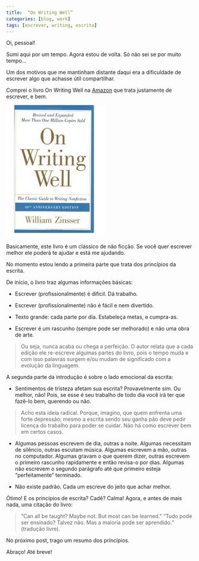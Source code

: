 ```yaml
---
title:  “On Writing Well”
categories: [blog, work]
tags: [escrever, writing, escrita]
---
```


Oi, pessoal!

Sumi aqui por um tempo. Agora estou de volta. Só não sei se por muito tempo…

Um dos motivos que me mantinham distante daqui era a dificuldade de escrever algo que achasse útil compartilhar.

Comprei o livro On Writing Well na [Amazon](http://www.amazon.com/Writing-Well-30th-Anniversary-Edition/dp/0060891548) que trata justamente de escrever, e bem.

![On Writing Well](/assets/images/book-on-writing-well.png)

Basicamente, este livro é um clássico de não ficção. Se você quer escrever melhor ele poderá te ajudar e está me ajudando.

No momento estou lendo a primeira parte que trata dos princípios da escrita.

De início, o livro traz algumas informações básicas:

* Escrever (profissionalmente) é difícil. Dá trabalho.

* Escrever (profissionalmente) não é fácil e nem divertido.

* Texto grande: cada parte por dia. Estabeleça metas, e cumpra-as.

* Escrever é um rascunho (sempre pode ser melhorado) e não uma obra de arte.

> Ou seja, nunca acaba ou chega a perfeição. O autor relata que a cada edição ele re-escreve algumas partes do livro, pois o tempo muda e com isso palavras surgem e/ou mudam de significado com a evolução da linguagem.

A segunda parte da introdução é sobre o lado emocional da escrita:

* Sentimentos de tristeza afetam sua escrita? Provavelmente sim. Ou melhor, não! Pois, se esse é seu trabalho de todo dia você irá ter que fazê-lo bem, querendo ou não.

> Acho esta ideia radical. Porque, imagino, que quem enfrenta uma forte depressão, mesmo a escrita sendo seu ganha pão deve pedir licença do trabalho para poder se cuidar. Não há como escrever bem em certos casos.

* Algumas pessoas escrevem de dia, outras a noite. Algumas necessitam de silêncio, outras escutam música. Algumas escrevem a mão, outras no computador. Algumas gravam o que querem dizer, outras escrevem o primeiro rascunho rapidamente e então revisa-o por dias. Algumas não escrevem o segundo parágrafo até que primeiro esteja “perfeitamente” terminado.

* Não existe padrão. Cada um escreve do jeito que achar melhor.

Ótimo! E os princípios de escrita? Cadê? Calma! Agora, e antes de mais nada, uma citação do livro: 

> “Can all be taught? Maybe not. But most can be learned.”
> “Tudo pode ser ensinado? Talvez não. Mas a maioria pode ser aprendido.“ (tradução livre).

No próximo post, trago um resumo dos princípios.

Abraço! Até breve!